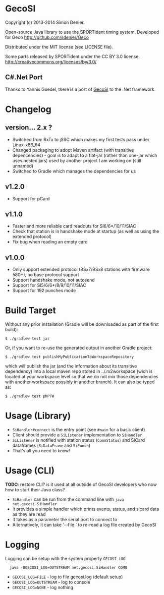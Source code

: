 GecoSI
======

Copyright (c) 2013-2014 Simon Denier.

Open-source Java library to use the SPORTident timing system.
Developed for Geco http://github.com/sdenier/Geco

Distributed under the MIT license (see LICENSE file).

Some parts released by SPORTident under the CC BY 3.0 license. http://creativecommons.org/licenses/by/3.0/

C#.Net Port
-----------

Thanks to Yannis Guedel, there is a port of [GecoSI](https://github.com/yannisgu/GecoSI.Net) to the .Net framework.

Changelog
=========

version... 2.x ?
----------------
 - Switched from RxTx to jSSC which makes my first tests pass under Linux-x86_64
 - Changed packaging to adopt Maven artifact (with transitive depencencies) - goal is to adapt to a flat-jar (rather than one-jar which uses nested jars) used by another project I am working on (still unnamed)
 - Switched to Gradle which manages the dependencies for us

v1.2.0
------

- Support for pCard

v1.1.0
------

- Faster and more reliable card readouts for SI6/6*/10/11/SIAC
- Check that station is in handshake mode at startup (as well as using the extended protocol)
- Fix bug when reading an empty card

v1.0.0
------

- Only support extended protocol (BSx7/BSx8 stations with firmware 580+), no base protocol support
- Support handshake mode, not autosend
- Support for SI5/6/6*/8/9/10/11/SIAC
- Support for 192 punches mode

Build Target
============
Without any prior installation (Gradle will be downloaded as part of the first build):

```
$ ./gradlew test jar
```

Or, if you want to re-use the generated output in another Gradle project:
```
$ ./gradlew test publishMyPublicationToWorkspaceRepository
```
which will publish the jar (and the information about its transitive dependency) into a local maven repo stored in ../.m2workspace (wich is located at your workspace level so that we do not mix those dependencies with another
workspace possibly in another branch). It can also be typed as:
```
$ ./gradlew test pMPTW
```

Usage (Library)
===============

- `SiHandler#connect` is the entry point (see `#main` for a basic client)
- Client should provide a `SiListener` implementation to `SiHandler`
- `SiListener` is notified with station status (`CommStatus`) and SiCard dataframes (`SiDataFrame` and `SiPunch`)
- That's all you need to know!

Usage (CLI)
===========
**TODO**: restore CLI? is it used at all outside of GecoSI developers who now how to start their Java class?
- `SiHandler` can be run from the command line with `java net.gecosi.SiHandler`
- It provides a simple handler which prints events, status, and sicard data as they are read
- It takes as a parameter the serial port to connect to
- Alternatively, it can take '--file <logfilename>' to re-read a log file created by GecoSI

Logging
=======

Logging can be setup with the system property `GECOSI_LOG`

```
  java -DGECOSI_LOG=OUTSTREAM net.gecosi.SiHandler COM8
```

- `GECOSI_LOG=FILE` - log to file gecosi.log (default setup)
- `GECOSI_LOG=OUTSTREAM` - log to console
- `GECOSI_LOG=NONE` - log nothing
